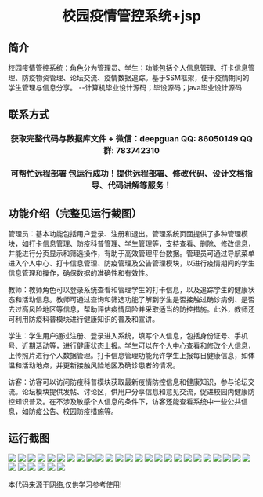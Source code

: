 <p><h1 align="center">校园疫情管控系统+jsp</h1></p>

## 简介
校园疫情管控系统：角色分为管理员、学生；功能包括个人信息管理、打卡信息管理、防疫物资管理、论坛交流、疫情数据追踪。基于SSM框架，便于疫情期间的学生管理与信息分享。    --计算机毕业设计源码；毕设源码；java毕业设计源码


## 联系方式
<p><h3 align="center">获取完整代码与数据库文件 + 微信：deepguan QQ: 86050149 QQ群: 783742310</h3></p>
<p><h3 align="center">可帮忙远程部署 包运行成功！提供远程部署、修改代码、设计文档指导、代码讲解等服务！</h3></p>

## 功能介绍（完整见运行截图）
管理员：基本功能包括用户登录、注册和退出。管理系统页面提供了多种管理模块，如打卡信息管理、防疫科普管理、学生管理等，支持查看、删除、修改信息，并能进行分页显示和筛选操作，有助于高效管理平台数据。管理员可通过导航菜单进入个人中心、打卡信息管理、防疫管理及公告管理模块，以进行疫情期间的学生信息管理和操作，确保数据的准确性和有效性。

教师：教师角色可以登录系统查看和管理学生的打卡信息，以及追踪学生的健康状态和活动信息。教师可通过查询和筛选功能了解到学生是否接触过确诊病例、是否去过高风险地区等信息，帮助评估疫情风险并采取适当的防控措施。此外，教师还可利用防疫科普模块进行健康知识的普及和宣讲。

学生：学生用户通过注册、登录进入系统，填写个人信息，包括身份证号、手机号、近期活动等，进行健康状态上报。学生可以在个人中心查看和修改个人信息，上传照片进行个人数据管理。打卡信息管理功能允许学生上报每日健康信息，如体温和活动地点，并更新接触风险地区及确诊患者的情况。

访客：访客可以访问防疫科普模块获取最新疫情防控信息和健康知识，参与论坛交流。论坛模块提供发帖、讨论区，供用户分享信息和意见交流，促进校园内健康防控知识普及。在不涉及敏感个人信息的条件下，访客还能查看系统中一些公共信息，如防疫公告、校园防疫措施等。


## 运行截图
![](img/001.jpg)
![](img/002.jpg)
![](img/003.jpg)
![](img/004.jpg)
![](img/005.jpg)
![](img/006.jpg)
![](img/007.jpg)
![](img/008.jpg)
![](img/009.jpg)
![](img/010.jpg)
![](img/011.jpg)
![](img/012.jpg)
![](img/013.jpg)
![](img/014.jpg)
![](img/015.jpg)
![](img/016.jpg)
![](img/017.jpg)
![](img/018.jpg)
![](img/019.jpg)
![](img/020.jpg)
![](img/021.jpg)
![](img/022.jpg)
![](img/023.jpg)
![](img/024.jpg)
![](img/025.jpg)
![](img/026.jpg)
![](img/027.jpg)
![](img/028.jpg)
![](img/029.jpg)
![](img/030.jpg)
![](img/031.jpg)

<p>本代码来源于网络,仅供学习参考使用!</p>
